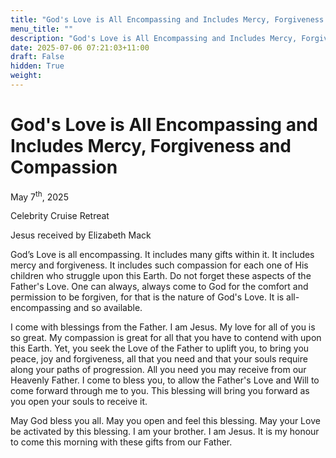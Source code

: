 ```yaml
---
title: "God's Love is All Encompassing and Includes Mercy, Forgiveness and Compassion"
menu_title: ""
description: "God's Love is All Encompassing and Includes Mercy, Forgiveness and Compassion"
date: 2025-07-06 07:21:03+11:00
draft: False
hidden: True
weight:
---
```

# God's Love is All Encompassing and Includes Mercy, Forgiveness and Compassion

May 7<sup>th</sup>, 2025

Celebrity Cruise Retreat

Jesus received by Elizabeth Mack

God’s Love is all encompassing. It includes many gifts within it. It includes mercy and forgiveness. It includes such compassion for each one of His children who struggle upon this Earth. Do not forget these aspects of the Father's Love. One can always, always come to God for the comfort and permission to be forgiven, for that is the nature of God's Love. It is all-encompassing and so available.

I come with blessings from the Father. I am Jesus. My love for all of you is so great. My compassion is great for all that you have to contend with upon this Earth. Yet, you seek the Love of the Father to uplift you, to bring you peace, joy and forgiveness, all that you need and that your souls require along your paths of progression. All you need you may receive from our Heavenly Father. I come to bless you, to allow the Father's Love and Will to come forward through me to you. This blessing will bring you forward as you open your souls to receive it.

May God bless you all. May you open and feel this blessing. May your Love be activated by this blessing. I am your brother. I am Jesus. It is my honour to come this morning with these gifts from our Father.
